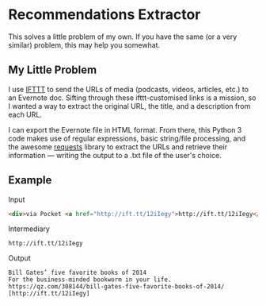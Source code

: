 # Recommendations Extractor

This solves a little problem of my own. If you have the same (or a very similar) problem, this may help you somewhat.

## My Little Problem

I use [IFTTT](https://ifttt.com) to send the URLs of media (podcasts, videos, articles, etc.) to an Evernote doc. Sifting through these ifttt-customised links is a mission, so I wanted a way to extract the original URL, the title, and a description from each URL. 

I can export the Evernote file in HTML format. From there, this Python 3 code makes use of regular expressions, basic string/file processing, and the awesome [requests](https://github.com/requests/requests) library to extract the URLs and retrieve their information — writing the output to a .txt file of the user's choice.

## Example

Input

```html
<div>via Pocket <a href="http://ift.tt/12iIegy">http://ift.tt/12iIegy</a></div>

```

Intermediary

```
http://ift.tt/12iIegy
```

Output

```
Bill Gates’ five favorite books of 2014
For the business-minded bookworm in your life.
https://qz.com/308144/bill-gates-five-favorite-books-of-2014/
[http://ift.tt/12iIegy]

```


